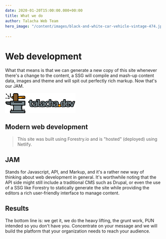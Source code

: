 ```yaml
---
date: 2020-01-20T15:00:00.000+00:00
title: What we do
author: Talacha Web Team
hero_image: "/content/images/black-and-white-car-vehicle-vintage-474.jpg"

---
```

# Web development

What that means is that we can generate a new copy of this site whenever there's a change to the content, a SSG will compile and mash-up content data, images and theme and will spit out perfectly rich markup. Now that's our JAM.

![](/content/images/talacha-logo-color.png)

## Modern web development

> This site was built using Forestry.io and is "hosted" (deployed) using Netlify.

## JAM

Stands for Javascript, API, and Markup, and it's a rather new way of thinking about web development in general. It's worthwhile noting that the API side might still include a traditional CMS such as Drupal, or even the use of a SSG like Forestry to statically generate the site while providing the editors a rich user-friendly interface to manage content.

## Results

The bottom line is: we get it, we do the heavy lifting, the grunt work, PUN intended so you don't have you. Concentrate on your message and we will build the platform that your organization needs to reach your audience.